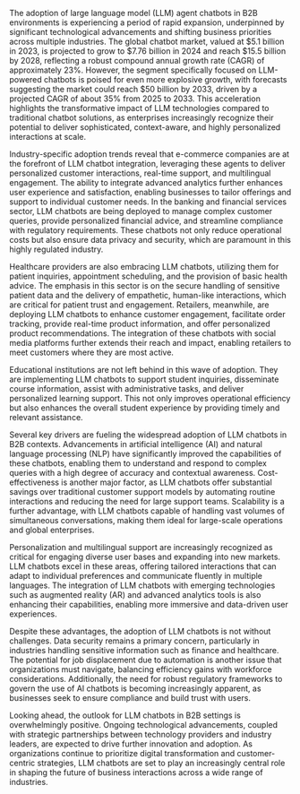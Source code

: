 The adoption of large language model (LLM) agent chatbots in B2B environments is experiencing a period of rapid expansion, underpinned by significant technological advancements and shifting business priorities across multiple industries. The global chatbot market, valued at $5.1 billion in 2023, is projected to grow to $7.76 billion in 2024 and reach $15.5 billion by 2028, reflecting a robust compound annual growth rate (CAGR) of approximately 23%. However, the segment specifically focused on LLM-powered chatbots is poised for even more explosive growth, with forecasts suggesting the market could reach $50 billion by 2033, driven by a projected CAGR of about 35% from 2025 to 2033. This acceleration highlights the transformative impact of LLM technologies compared to traditional chatbot solutions, as enterprises increasingly recognize their potential to deliver sophisticated, context-aware, and highly personalized interactions at scale.

Industry-specific adoption trends reveal that e-commerce companies are at the forefront of LLM chatbot integration, leveraging these agents to deliver personalized customer interactions, real-time support, and multilingual engagement. The ability to integrate advanced analytics further enhances user experience and satisfaction, enabling businesses to tailor offerings and support to individual customer needs. In the banking and financial services sector, LLM chatbots are being deployed to manage complex customer queries, provide personalized financial advice, and streamline compliance with regulatory requirements. These chatbots not only reduce operational costs but also ensure data privacy and security, which are paramount in this highly regulated industry.

Healthcare providers are also embracing LLM chatbots, utilizing them for patient inquiries, appointment scheduling, and the provision of basic health advice. The emphasis in this sector is on the secure handling of sensitive patient data and the delivery of empathetic, human-like interactions, which are critical for patient trust and engagement. Retailers, meanwhile, are deploying LLM chatbots to enhance customer engagement, facilitate order tracking, provide real-time product information, and offer personalized product recommendations. The integration of these chatbots with social media platforms further extends their reach and impact, enabling retailers to meet customers where they are most active.

Educational institutions are not left behind in this wave of adoption. They are implementing LLM chatbots to support student inquiries, disseminate course information, assist with administrative tasks, and deliver personalized learning support. This not only improves operational efficiency but also enhances the overall student experience by providing timely and relevant assistance.

Several key drivers are fueling the widespread adoption of LLM chatbots in B2B contexts. Advancements in artificial intelligence (AI) and natural language processing (NLP) have significantly improved the capabilities of these chatbots, enabling them to understand and respond to complex queries with a high degree of accuracy and contextual awareness. Cost-effectiveness is another major factor, as LLM chatbots offer substantial savings over traditional customer support models by automating routine interactions and reducing the need for large support teams. Scalability is a further advantage, with LLM chatbots capable of handling vast volumes of simultaneous conversations, making them ideal for large-scale operations and global enterprises.

Personalization and multilingual support are increasingly recognized as critical for engaging diverse user bases and expanding into new markets. LLM chatbots excel in these areas, offering tailored interactions that can adapt to individual preferences and communicate fluently in multiple languages. The integration of LLM chatbots with emerging technologies such as augmented reality (AR) and advanced analytics tools is also enhancing their capabilities, enabling more immersive and data-driven user experiences.

Despite these advantages, the adoption of LLM chatbots is not without challenges. Data security remains a primary concern, particularly in industries handling sensitive information such as finance and healthcare. The potential for job displacement due to automation is another issue that organizations must navigate, balancing efficiency gains with workforce considerations. Additionally, the need for robust regulatory frameworks to govern the use of AI chatbots is becoming increasingly apparent, as businesses seek to ensure compliance and build trust with users.

Looking ahead, the outlook for LLM chatbots in B2B settings is overwhelmingly positive. Ongoing technological advancements, coupled with strategic partnerships between technology providers and industry leaders, are expected to drive further innovation and adoption. As organizations continue to prioritize digital transformation and customer-centric strategies, LLM chatbots are set to play an increasingly central role in shaping the future of business interactions across a wide range of industries.